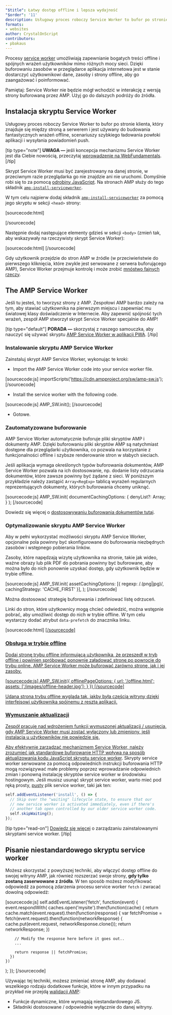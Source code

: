 ```yaml
---
"$title": Łatwy dostęp offline i lepsza wydajność
"$order": '11'
description: Usługowy proces roboczy Service Worker to bufor po stronie klienta, który znajduje się między stroną a serwerem i jest używany do budowania fantastycznych wrażeń offline, szybkiego ładowania...
formats:
- websites
author: CrystalOnScript
contributors:
- pbakaus
---
```


Procesy [service worker](https://developer.mozilla.org/en-US/docs/Web/API/Service_Worker_API) umożliwiają zapewnianie bogatych treści offline i spójnych wrażeń użytkowników mimo różnych mocy sieci. Dzięki buforowaniu zasobów w przeglądarce aplikacja internetowa jest w stanie dostarczyć użytkownikowi dane, zasoby i strony offline, aby go zaangażować i poinformować.

Pamiętaj: Service Worker nie będzie mógł wchodzić w interakcję z wersją strony buforowaną przez AMP. Użyj go do dalszych podróży do źródła.

## Instalacja skryptu Service Worker

Usługowy proces roboczy Service Worker to bufor po stronie klienta, który znajduje się między stroną a serwerem i jest używany do budowania fantastycznych wrażeń offline, scenariuszy szybkiego ładowania powłoki aplikacji i wysyłania powiadomień push.

[tip type="note"] **UWAGA —** jeśli koncepcja mechanizmu Service Worker jest dla Ciebie nowością, przeczytaj [wprowadzenie na WebFundamentals](https://developers.google.com/web/fundamentals/getting-started/primers/service-workers). [/tip]

Skrypt Service Worker musi być zarejestrowany na danej stronie, w przeciwnym razie przeglądarka go nie znajdzie ani nie uruchomi. Domyślnie robi się to za pomocą [odrobiny JavaScript](https://developers.google.com/web/fundamentals/instant-and-offline/service-worker/registration). Na stronach AMP służy do tego składnik [`amp-install-serviceworker`](../../../documentation/components/reference/amp-install-serviceworker.md).

W tym celu najpierw dodaj składnik [`amp-install-serviceworker`](../../../documentation/components/reference/amp-install-serviceworker.md) za pomocą jego skryptu w sekcji `<head>` strony:

[sourcecode:html]

<script async custom-element="amp-install-serviceworker"
  src="https://cdn.ampproject.org/v0/amp-install-serviceworker-0.1.js"></script>

[/sourcecode]

Następnie dodaj następujące elementy gdzieś w sekcji `<body>` (zmień tak, aby wskazywały na rzeczywisty skrypt Service Worker):

[sourcecode:html]
<amp-install-serviceworker
      src="https://www.your-domain.com/serviceworker.js"
      layout="nodisplay">
</amp-install-serviceworker>
[/sourcecode]

Gdy użytkownik przejdzie do stron AMP w źródle (w przeciwieństwie do pierwszego kliknięcia, które zwykle jest serwowane z serwera buforującego AMP), Service Worker przejmuje kontrolę i może zrobić [mnóstwo fajnych rzeczy](https://developers.google.com/web/fundamentals/instant-and-offline/offline-ux).

## The AMP Service Worker

Jeśli tu jesteś, to tworzysz strony z AMP. Zespołowi AMP bardzo zależy na tym, aby stawiać użytkownika na pierwszym miejscu i zapewniać mu światowej klasy doświadczenie w Internecie. Aby zapewnić spójność tych wrażeń, zespół AMP stworzył skrypt Service Worker specjalnie do AMP!

[tip type="default"] **PORADA —** skorzystaj z naszego samouczka, aby nauczyć się używać skryptu [AMP Service Worker w aplikacji PWA](/content/amp-dev/documentation/guides-and-tutorials/optimize-measure/amp_to_pwa.md). [/tip]

### Instalowanie skryptu AMP Service Worker

Zainstaluj skrypt AMP Service Worker, wykonując te kroki:

- Import the AMP Service Worker code into your service worker file.

[sourcecode:js]
  importScripts('https://cdn.ampproject.org/sw/amp-sw.js');
  [/sourcecode]

- Install the service worker with the following code.

[sourcecode:js]
  AMP_SW.init();
  [/sourcecode]

- Gotowe.

### Zautomatyzowane buforowanie

AMP Service Worker automatycznie buforuje pliki skryptów AMP i dokumenty AMP. Dzięki buforowaniu pliki skryptów AMP są natychmiast dostępne dla przeglądarki użytkownika, co pozwala na korzystanie z funkcjonalności offline i szybsze renderowanie stron w słabych sieciach.

Jeśli aplikacja wymaga określonych typów buforowania dokumentów, AMP Service Worker pozwala na ich dostosowanie, np. dodanie listy odrzucania dokumentów, które zawsze powinny być żądane z sieci. W poniższym przykładzie należy zastąpić `Array<RegExp>` tablicą wyrażeń regularnych reprezentujących dokumenty, których buforowania chcemy uniknąć.

[sourcecode:js]
AMP_SW.init(
documentCachingOptions: {
denyList?: Array<RegExp>;
}
);
[/sourcecode]

Dowiedz się więcej o [dostosowywaniu buforowania dokumentów tutaj](https://github.com/ampproject/amp-sw/tree/master/src/modules/document-caching).

### Optymalizowanie skryptu AMP Service Worker

Aby w pełni wykorzystać możliwości skryptu AMP Service Worker, opcjonalne pola powinny być skonfigurowane do buforowania niezbędnych zasobów i wstępnego pobierania linków.

Zasoby, które napędzają wizytę użytkownika na stronie, takie jak wideo, ważne obrazy lub plik PDF do pobrania powinny być buforowane, aby można było do nich ponownie uzyskać dostęp, gdy użytkownik będzie w trybie offline.

[sourcecode:js]
AMP_SW.init(
assetCachingOptions: [{
regexp: /\.(png|jpg)/,
cachingStrategy: 'CACHE_FIRST'
}],
);
[/sourcecode]

Można dostosować strategię buforowania i zdefiniować listę odrzuceń.

Linki do stron, które użytkownicy mogą chcieć odwiedzić, można wstępnie pobrać, aby umożliwić dostęp do nich w trybie offline. W tym celu wystarczy dodać atrybut `data-prefetch` do znacznika linku.

[sourcecode:html]
<a href='....' data-rel='prefetch' />
[/sourcecode]

### Obsługa w trybie offline

Dodaj stronę trybu offline informującą użytkownika, że przeszedł w tryb offline i powinien spróbować ponownie załadować stronę po powrocie do trybu online. AMP Service Worker może buforować zarówno stronę, jak i jej zasoby.

[sourcecode:js]
AMP_SW.init({
offlinePageOptions: {
url: '/offline.html';
assets: ['/images/offline-header.jpg'];
}
})
[/sourcecode]

Udana strona trybu offline wygląda tak, jakby była częścią witryny dzięki interfejsowi użytkownika spójnemu z resztą aplikacji.

### Wymuszanie aktualizacji

Zespół pracuje nad wdrożeniem funkcji wymuszonej aktualizacji / usunięcia, gdy AMP Service Worker musi zostać wyłączony lub zmieniony, jeśli instalacja u użytkowników nie powiedzie się.

Aby efektywnie zarządzać mechanizmem Service Worker, należy zrozumieć jak [standardowe buforowanie HTTP wpływa na sposób aktualizowania kodu JavaScript skryptu service worker](https://developers.google.com/web/updates/2018/06/fresher-sw). Skrypty service worker serwowane za pomocą odpowiednich instrukcji buforowania HTTP mogą rozwiązywać małe problemy poprzez wprowadzanie odpowiednich zmian i ponowną instalację skryptów service worker w środowisku hostingowym. Jeśli musisz usunąć skrypt service worker, warto mieć pod ręką prosty, [pusty](https://en.wikipedia.org/wiki/NOP) plik service worker, taki jak ten:

```js
self.addEventListener('install', () => {
  // Skip over the "waiting" lifecycle state, to ensure that our
  // new service worker is activated immediately, even if there's
  // another tab open controlled by our older service worker code.
  self.skipWaiting();
});
```

[tip type="read-on"] [Dowiedz się więcej](https://stackoverflow.com/questions/33986976/how-can-i-remove-a-buggy-service-worker-or-implement-a-kill-switch/38980776#38980776) o zarządzaniu zainstalowanymi skryptami service worker. [/tip]

## Pisanie niestandardowego skryptu service worker

Możesz skorzystać z powyższej techniki, aby włączyć dostęp offline do swojej witryny AMP, jak również rozszerzać swoje strony, **gdy tylko zostaną zaserwowane z źródła**. W ten sposób możesz modyfikować odpowiedź za pomocą zdarzenia procesu service worker `fetch` i zwracać dowolną odpowiedź:

[sourcecode:js]
self.addEventListener('fetch', function(event) {
event.respondWith(
caches.open('mysite').then(function(cache) {
return cache.match(event.request).then(function(response) {
var fetchPromise = fetch(event.request).then(function(networkResponse) {
cache.put(event.request, networkResponse.clone());
return networkResponse;
})

        // Modify the response here before it goes out..
        ...

        return response || fetchPromise;
      })
    })

);
});
[/sourcecode]

Używając tej techniki, możesz zmieniać stronę AMP, aby dodawać wszelkiego rodzaju dodatkowe funkcje, które w innym przypadku na przykład nie przejdą [walidacji AMP](../../../documentation/guides-and-tutorials/learn/validation-workflow/validate_amp.md):

- Funkcje dynamiczne, które wymagają niestandardowego JS.
- Składniki dostosowane / odpowiednie wyłącznie do danej witryny.
